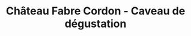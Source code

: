 ---
title: "Château Fabre Cordon - Caveau de dégustation"
url: /peyriac-de-mer/chateau-fabre-cordon-caveau-de-degustation/
shop: vin
---